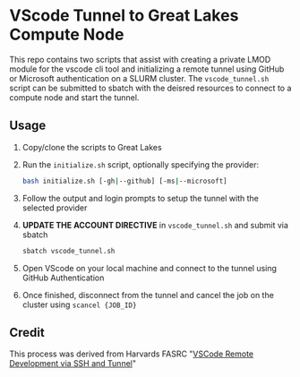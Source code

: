 # VScode Tunnel to Great Lakes Compute Node

This repo contains two scripts that assist with creating a private LMOD module for the vscode cli tool and initializing a remote tunnel using GitHub or Microsoft authentication on a SLURM cluster.
The `vscode_tunnel.sh` script can be submitted to sbatch with the deisred resources to connect to a compute node and start the tunnel.

## Usage

1. Copy/clone the scripts to Great Lakes
2. Run the `initialize.sh` script, optionally specifying the provider:

   ```bash
   bash initialize.sh [-gh|--github] [-ms|--microsoft]
   ```

3. Follow the output and login prompts to setup the tunnel with the selected provider
4. **UPDATE THE ACCOUNT DIRECTIVE** in `vscode_tunnel.sh` and submit via sbatch

   ```bash
   sbatch vscode_tunnel.sh
   ```

5. Open VScode on your local machine and connect to the tunnel using GitHub Authentication
6. Once finished, disconnect from the tunnel and cancel the job on the cluster using `scancel {JOB_ID}`

## Credit

This process was derived from Harvards FASRC "[VSCode Remote Development via SSH and Tunnel](https://docs.rc.fas.harvard.edu/kb/vscode-remote-development-via-ssh-or-tunnel/)"
